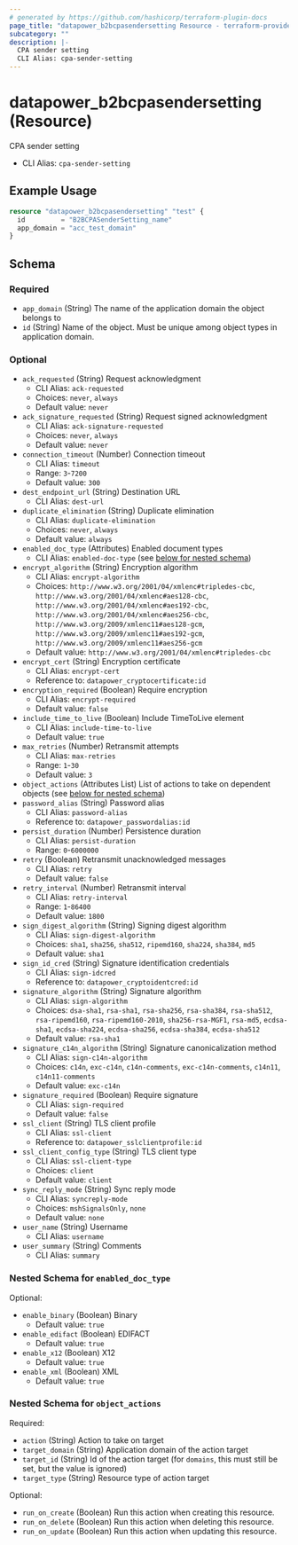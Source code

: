 ```yaml
---
# generated by https://github.com/hashicorp/terraform-plugin-docs
page_title: "datapower_b2bcpasendersetting Resource - terraform-provider-datapower"
subcategory: ""
description: |-
  CPA sender setting
  CLI Alias: cpa-sender-setting
---
```


# datapower_b2bcpasendersetting (Resource)

CPA sender setting
  - CLI Alias: `cpa-sender-setting`

## Example Usage

```terraform
resource "datapower_b2bcpasendersetting" "test" {
  id         = "B2BCPASenderSetting_name"
  app_domain = "acc_test_domain"
}
```

<!-- schema generated by tfplugindocs -->
## Schema

### Required

- `app_domain` (String) The name of the application domain the object belongs to
- `id` (String) Name of the object. Must be unique among object types in application domain.

### Optional

- `ack_requested` (String) Request acknowledgment
  - CLI Alias: `ack-requested`
  - Choices: `never`, `always`
  - Default value: `never`
- `ack_signature_requested` (String) Request signed acknowledgment
  - CLI Alias: `ack-signature-requested`
  - Choices: `never`, `always`
  - Default value: `never`
- `connection_timeout` (Number) Connection timeout
  - CLI Alias: `timeout`
  - Range: `3`-`7200`
  - Default value: `300`
- `dest_endpoint_url` (String) Destination URL
  - CLI Alias: `dest-url`
- `duplicate_elimination` (String) Duplicate elimination
  - CLI Alias: `duplicate-elimination`
  - Choices: `never`, `always`
  - Default value: `always`
- `enabled_doc_type` (Attributes) Enabled document types
  - CLI Alias: `enabled-doc-type` (see [below for nested schema](#nestedatt--enabled_doc_type))
- `encrypt_algorithm` (String) Encryption algorithm
  - CLI Alias: `encrypt-algorithm`
  - Choices: `http://www.w3.org/2001/04/xmlenc#tripledes-cbc`, `http://www.w3.org/2001/04/xmlenc#aes128-cbc`, `http://www.w3.org/2001/04/xmlenc#aes192-cbc`, `http://www.w3.org/2001/04/xmlenc#aes256-cbc`, `http://www.w3.org/2009/xmlenc11#aes128-gcm`, `http://www.w3.org/2009/xmlenc11#aes192-gcm`, `http://www.w3.org/2009/xmlenc11#aes256-gcm`
  - Default value: `http://www.w3.org/2001/04/xmlenc#tripledes-cbc`
- `encrypt_cert` (String) Encryption certificate
  - CLI Alias: `encrypt-cert`
  - Reference to: `datapower_cryptocertificate:id`
- `encryption_required` (Boolean) Require encryption
  - CLI Alias: `encrypt-required`
  - Default value: `false`
- `include_time_to_live` (Boolean) Include TimeToLive element
  - CLI Alias: `include-time-to-live`
  - Default value: `true`
- `max_retries` (Number) Retransmit attempts
  - CLI Alias: `max-retries`
  - Range: `1`-`30`
  - Default value: `3`
- `object_actions` (Attributes List) List of actions to take on dependent objects (see [below for nested schema](#nestedatt--object_actions))
- `password_alias` (String) Password alias
  - CLI Alias: `password-alias`
  - Reference to: `datapower_passwordalias:id`
- `persist_duration` (Number) Persistence duration
  - CLI Alias: `persist-duration`
  - Range: `0`-`6000000`
- `retry` (Boolean) Retransmit unacknowledged messages
  - CLI Alias: `retry`
  - Default value: `false`
- `retry_interval` (Number) Retransmit interval
  - CLI Alias: `retry-interval`
  - Range: `1`-`86400`
  - Default value: `1800`
- `sign_digest_algorithm` (String) Signing digest algorithm
  - CLI Alias: `sign-digest-algorithm`
  - Choices: `sha1`, `sha256`, `sha512`, `ripemd160`, `sha224`, `sha384`, `md5`
  - Default value: `sha1`
- `sign_id_cred` (String) Signature identification credentials
  - CLI Alias: `sign-idcred`
  - Reference to: `datapower_cryptoidentcred:id`
- `signature_algorithm` (String) Signature algorithm
  - CLI Alias: `sign-algorithm`
  - Choices: `dsa-sha1`, `rsa-sha1`, `rsa-sha256`, `rsa-sha384`, `rsa-sha512`, `rsa-ripemd160`, `rsa-ripemd160-2010`, `sha256-rsa-MGF1`, `rsa-md5`, `ecdsa-sha1`, `ecdsa-sha224`, `ecdsa-sha256`, `ecdsa-sha384`, `ecdsa-sha512`
  - Default value: `rsa-sha1`
- `signature_c14n_algorithm` (String) Signature canonicalization method
  - CLI Alias: `sign-c14n-algorithm`
  - Choices: `c14n`, `exc-c14n`, `c14n-comments`, `exc-c14n-comments`, `c14n11`, `c14n11-comments`
  - Default value: `exc-c14n`
- `signature_required` (Boolean) Require signature
  - CLI Alias: `sign-required`
  - Default value: `false`
- `ssl_client` (String) TLS client profile
  - CLI Alias: `ssl-client`
  - Reference to: `datapower_sslclientprofile:id`
- `ssl_client_config_type` (String) TLS client type
  - CLI Alias: `ssl-client-type`
  - Choices: `client`
  - Default value: `client`
- `sync_reply_mode` (String) Sync reply mode
  - CLI Alias: `syncreply-mode`
  - Choices: `mshSignalsOnly`, `none`
  - Default value: `none`
- `user_name` (String) Username
  - CLI Alias: `username`
- `user_summary` (String) Comments
  - CLI Alias: `summary`

<a id="nestedatt--enabled_doc_type"></a>
### Nested Schema for `enabled_doc_type`

Optional:

- `enable_binary` (Boolean) Binary
  - Default value: `true`
- `enable_edifact` (Boolean) EDIFACT
  - Default value: `true`
- `enable_x12` (Boolean) X12
  - Default value: `true`
- `enable_xml` (Boolean) XML
  - Default value: `true`


<a id="nestedatt--object_actions"></a>
### Nested Schema for `object_actions`

Required:

- `action` (String) Action to take on target
- `target_domain` (String) Application domain of the action target
- `target_id` (String) Id of the action target (for `domains`, this must still be set, but the value is ignored)
- `target_type` (String) Resource type of action target

Optional:

- `run_on_create` (Boolean) Run this action when creating this resource.
- `run_on_delete` (Boolean) Run this action when deleting this resource.
- `run_on_update` (Boolean) Run this action when updating this resource.
